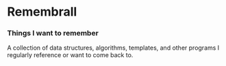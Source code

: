 # Remembrall
### Things I want to remember

A collection of data structures, algorithms, templates, and other 
programs I regularly reference or want to come back to. 
